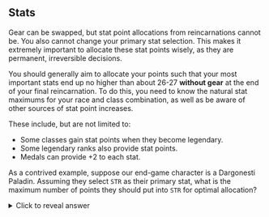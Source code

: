 &nbsp;
## Stats

Gear can be swapped, but stat point allocations from reincarnations cannot be. You also cannot change your primary stat selection. This makes it extremely important to allocate these stat points wisely, as they are permanent, irreversible decisions.

You should generally aim to allocate your points such that your most important stats end up no higher than about 26-27 **without gear** at the end of your final reincarnation. To do this, you need to know the natural stat maximums for your race and class combination, as well as be aware of other sources of stat point increases.

These include, but are not limited to:
- Some classes gain stat points when they become legendary.
- Some legendary ranks also provide stat points.
- Medals can provide +2 to each stat.

As a contrived example, suppose our end-game character is a Dargonesti Paladin. Assuming they select `STR` as their primary stat, what is the maximum number of points they should put into `STR` for optimal allocation?

<details>
  <summary>Click to reveal answer</summary>
  
  <div markdown="1">
  - The maximum natural roll for a Dargonesti Paladin's `STR` is 19. 
  - Selecting it as their primary stat increases it to 20. 
  - They gain +2 from the Legendary Righteous Indignation rank, increasing it to 22.
  - They can also gain +2 from their medal, increasing it to 24.
  - Thus, they should allocate no more than about 2 or 3 points to `STR` (to end up at 26 or 27).
  </div>
    
</details>
